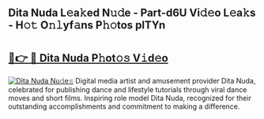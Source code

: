 ## Dita Nuda L𝚎a𝚔ed N𝚞𝚍e - Part-d6U Vi𝚍𝚎o L𝚎a𝚔s - H𝚘𝚝 O𝚗𝚕yf𝚊ns P𝚑𝚘tos plTYn

# <h2><a href="http://kf90f5.oniu.top/?m=Dita+Nuda">🔗👉 🔴 Dita Nuda P𝚑ot𝚘𝚜 V𝚒d𝚎o</a></h2>

[![Dita Nuda Nu𝚍e𝚜](https://i.imgur.com/0qMVB7G.gif)](http://kf90f5.oniu.top/?m=Dita+Nuda)
Digital media artist and amusement provider Dita Nuda, celebrated for publishing dance and lifestyle tutorials through viral dance moves and short films. Inspiring role model Dita Nuda, recognized for their outstanding accomplishments and commitment to making a difference.  

